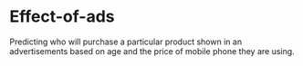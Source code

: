 # Effect-of-ads
Predicting who will purchase a particular product shown in an advertisements based on age and the price of mobile phone they are using.
